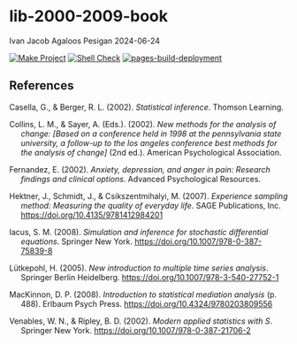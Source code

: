 lib-2000-2009-book
================
Ivan Jacob Agaloos Pesigan
2024-06-24

<!-- README.md is generated from .setup/readme/README.Rmd. Please edit that file -->
<!-- badges: start -->

[![Make
Project](https://github.com/ijapesigan/lib-2000-2009-book/actions/workflows/make.yml/badge.svg)](https://github.com/ijapesigan/lib-2000-2009-book/actions/workflows/make.yml)
[![Shell
Check](https://github.com/ijapesigan/lib-2000-2009-book/actions/workflows/shellcheck.yml/badge.svg)](https://github.com/ijapesigan/lib-2000-2009-book/actions/workflows/shellcheck.yml)
[![pages-build-deployment](https://github.com/ijapesigan/lib-2000-2009-book/actions/workflows/pages/pages-build-deployment/badge.svg)](https://github.com/ijapesigan/lib-2000-2009-book/actions/workflows/pages/pages-build-deployment)
<!-- badges: end -->

## References

<div id="refs" class="references csl-bib-body hanging-indent"
entry-spacing="0" line-spacing="2">

<div id="ref-Casella-Berger-2002" class="csl-entry">

Casella, G., & Berger, R. L. (2002). *Statistical inference*. Thomson
Learning.

</div>

<div id="ref-Collins-Sayer-2002" class="csl-entry">

Collins, L. M., & Sayer, A. (Eds.). (2002). *New methods for the
analysis of change: \[Based on a conference held in 1998 at the
pennsylvania state university, a follow-up to the los angeles conference
best methods for the analysis of change\]* (2nd ed.). American
Psychological Association.

</div>

<div id="ref-Fernandez-2002" class="csl-entry">

Fernandez, E. (2002). *Anxiety, depression, and anger in pain: Research
findings and clinical options*. Advanced Psychological Resources.

</div>

<div id="ref-Hektner-Schmidt-Csikszentmihalyi-2007" class="csl-entry">

Hektner, J., Schmidt, J., & Csikszentmihalyi, M. (2007). *Experience
sampling method: Measuring the quality of everyday life*. SAGE
Publications, Inc. <https://doi.org/10.4135/9781412984201>

</div>

<div id="ref-Iacus-2008" class="csl-entry">

Iacus, S. M. (2008). *Simulation and inference for stochastic
differential equations*. Springer New York.
<https://doi.org/10.1007/978-0-387-75839-8>

</div>

<div id="ref-Lutkepohl-2005" class="csl-entry">

Lütkepohl, H. (2005). *New introduction to multiple time series
analysis*. Springer Berlin Heidelberg.
<https://doi.org/10.1007/978-3-540-27752-1>

</div>

<div id="ref-MacKinnon-2008" class="csl-entry">

MacKinnon, D. P. (2008). *Introduction to statistical mediation
analysis* (p. 488). Erlbaum Psych Press.
<https://doi.org/10.4324/9780203809556>

</div>

<div id="ref-Venables-Ripley-2002" class="csl-entry">

Venables, W. N., & Ripley, B. D. (2002). *Modern applied statistics with
S*. Springer New York. <https://doi.org/10.1007/978-0-387-21706-2>

</div>

</div>
